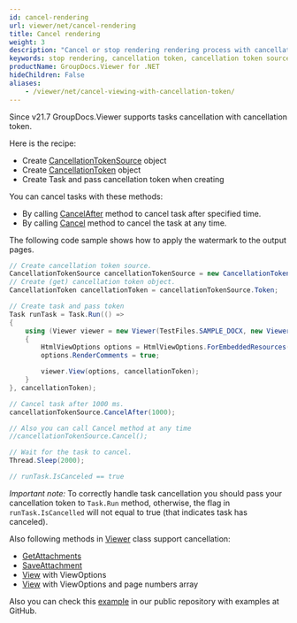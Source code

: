 ```yaml
---
id: cancel-rendering
url: viewer/net/cancel-rendering
title: Cancel rendering
weight: 3
description: "Cancel or stop rendering rendering process with cancellation token"
keywords: stop rendering, cancellation token, cancellation token source
productName: GroupDocs.Viewer for .NET
hideChildren: False
aliases:
    - /viewer/net/cancel-viewing-with-cancellation-token/
---
```


Since v21.7 GroupDocs.Viewer supports tasks cancellation with cancellation token.

Here is the recipe:

* Create [CancellationTokenSource](https://docs.microsoft.com/en-us/dotnet/api/system.threading.cancellationtokensource?view=netstandard-2.0) object
* Create [CancellationToken](https://docs.microsoft.com/en-us/dotnet/api/system.threading.cancellationtoken?view=netstandard-2.0) object
* Create Task and pass cancellation token when creating

You can cancel tasks with these methods:

* By calling [CancelAfter](https://docs.microsoft.com/en-us/dotnet/api/system.threading.cancellationtokensource.cancelafter?view=netstandard-2.0) method to cancel task after specified time.
* By calling [Cancel](https://docs.microsoft.com/en-us/dotnet/api/system.threading.cancellationtokensource.cancel?view=netstandard-2.0) method to cancel the task at any time.

The following code sample shows how to apply the watermark to the output pages.

```csharp
// Create cancellation token source.
CancellationTokenSource cancellationTokenSource = new CancellationTokenSource();
// Create (get) cancellation token object.
CancellationToken cancellationToken = cancellationTokenSource.Token;

// Create task and pass token
Task runTask = Task.Run(() =>
{
    using (Viewer viewer = new Viewer(TestFiles.SAMPLE_DOCX, new ViewerSettings(new GroupDocs.Viewer.Logging.ConsoleLogger())))
    {
        HtmlViewOptions options = HtmlViewOptions.ForEmbeddedResources(pageFilePathFormat);
        options.RenderComments = true;

        viewer.View(options, cancellationToken);
    }
}, cancellationToken);

// Cancel task after 1000 ms.
cancellationTokenSource.CancelAfter(1000);

// Also you can call Cancel method at any time
//cancellationTokenSource.Cancel();

// Wait for the task to cancel.
Thread.Sleep(2000);

// runTask.IsCanceled == true 
```

*Important note:*
To correctly handle task cancellation you should pass your cancellation token to `Task.Run` method, otherwise, the flag in `runTask.IsCancelled` will not equal to true (that indicates task has canceled).

Also following methods in [Viewer](https://apireference.groupdocs.com/viewer/net/groupdocs.viewer/viewer) class support cancellation:

* [GetAttachments](https://apireference.groupdocs.com/viewer/net/groupdocs.viewer.viewer/getattachments/methods/1)
* [SaveAttachment](https://apireference.groupdocs.com/viewer/net/groupdocs.viewer.viewer/saveattachment/methods/1)
* [View](https://apireference.groupdocs.com/viewer/net/groupdocs.viewer.viewer/view/methods/2) with ViewOptions
* [View](https://apireference.groupdocs.com/viewer/net/groupdocs.viewer.viewer/view/methods/3) with ViewOptions and page numbers array

Also you can check this [example](https://github.com/groupdocs-viewer/GroupDocs.Viewer-for-.NET/blob/master/Examples/GroupDocs.Viewer.Examples.CSharp/AdvancedUsage/Rendering/CommonRenderingOptions/CancelRenderWithCancellationToken.cs) in our public repository with examples at GitHub.
